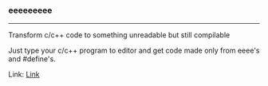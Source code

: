 ### eeeeeeeee
---
Transform c/c++ code to something unreadable but still compilable 

Just type your c/c++ program to editor and get code made only from eeee's and #define's.

Link: [Link](https://morning-hamlet-69037.herokuapp.com/)
